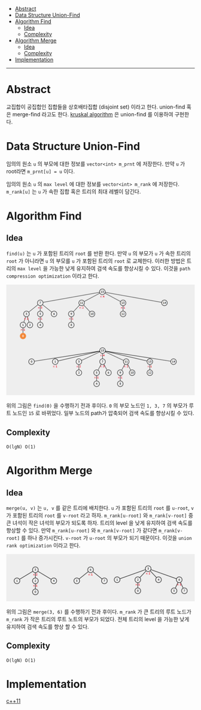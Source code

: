 - [Abstract](#abstract)
- [Data Structure Union-Find](#data-structure-union-find)
- [Algorithm Find](#algorithm-find)
  - [Idea](#idea)
  - [Complexity](#complexity)
- [Algorithm Merge](#algorithm-merge)
  - [Idea](#idea-1)
  - [Complexity](#complexity-1)
- [Implementation](#implementation)

----

# Abstract

교집합이 공집합인 집합들을 상호배타집합 (disjoint set) 이라고 한다. union-find
혹은 merge-find 라고도 한다. [kruskal
algorithm](/fundamentals/graph/kruskal/README.md) 은 union-find 를 이용하여
구현한다.

# Data Structure Union-Find

임의의 원소 `u` 의 부모에 대한 정보를 `vector<int> m_prnt` 에 저장한다. 만약 `u`
가 root라면 `m_prnt[u] = u` 이다. 

임의의 원소 `u` 의 `max level` 에 대한 정보를 `vector<int> m_rank` 에 저장한다.
`m_rank[u]` 는 `u` 가 속한 집합 혹은 트리의 최대 레벨이 담긴다.

# Algorithm Find

## Idea

`find(u)` 는 `u` 가 포함된 트리의 `root` 를 반환 한다. 만약 `u` 의 부모가 `u` 가
속한 트리의 `root` 가 아니라면 `u` 의 부모를 `u` 가 포함된 트리의 `root` 로
교체한다. 이러한 방법은 트리의 `max level` 을 가능한 낮게 유지하여 검색 속도를
향상시킬 수 있다. 이것을 `path compression optimization` 이라고 한다.

![](/_img/unionfind_find.png)

위의 그림은 `find(0)` 을 수행하기 전과 후이다. `0` 의 부모 노드인 `1, 3, 7` 의 부모가 루트 노드인 `15` 로 바뀌었다. 일부 노드의 path가
압축되어 검색 속도를 향상시킬 수 있다.

## Complexity

```
O(lgN) O(1)
```

# Algorithm Merge

## Idea

`merge(u, v)` 는 `u, v` 를 같은 트리에 배치한다. `u` 가 포함된 트리의
`root` 를 `u-root`, `v` 가 포함된 트리의 `root` 를 `v-root` 라고
하자. `m_rank[u-root]` 와 `m_rank[v-root]` 중 큰 녀석이 작은 녀석의 부모가 되도록 하자. 트리의 level 을 낮게 유지하여 검색 속도를 향상할 수 있다. 만약 `m_rank[u-root]` 와 `m_rank[v-root]` 가 같다면
`m_rank[v-root]` 를 하나 증가시킨다. `v-root` 가 `u-root` 의 부모가 되기 때문이다. 이것을 `union rank optimization` 이라고 한다.

![](/_img/unionfind_merge.png)

위의 그림은 `merge(3, 6)` 를 수행하기 전과 후이다. `m_rank` 가 큰 트리의 루트 노드가 `m_rank` 가 작은 트리의 루트 노트의 부모가 되었다. 전체 트리의 level 을 가능한 낮게 유지하여 검색 속도를 향상 할 수 있다.

## Complexity

```
O(lgN) O(1)
```

# Implementation

[c++11](a.cpp)
